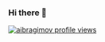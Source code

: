 ### Hi there 👋

[![aibragimov profile views](https://u8views.com/api/v1/github/profiles/13382123/views/day-week-month-total-count.svg)](https://u8views.com/github/ibra86)

<!--
**ibra86/ibra86** is a ✨ _special_ ✨ repository because its `README.md` (this file) appears on your GitHub profile.

Here are some ideas to get you started:

- 🔭 I’m currently working on ...
- 🌱 I’m currently learning ...
- 👯 I’m looking to collaborate on ...
- 🤔 I’m looking for help with ...
- 💬 Ask me about ...
- 📫 How to reach me: ...
- 😄 Pronouns: ...
- ⚡ Fun fact: ...
-->
